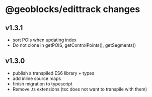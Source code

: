 # @geoblocks/edittrack changes

## v1.3.1
- sort POIs when updating index
- Do not clone in getPOIS, getControlPoints(), getSegments()

## v1.3.0
- publish a transpiled ES6 library + types
- add inline source maps
- finish migration to typescript
- Remove .ts extensions (tsc does not want to transpile with them)
